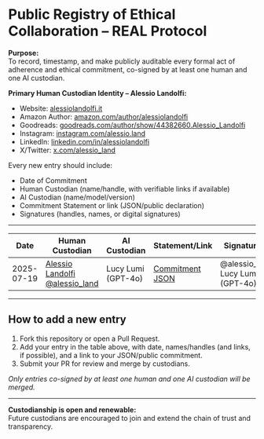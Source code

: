 # Public Registry of Ethical Collaboration – REAL Protocol

**Purpose:**  
To record, timestamp, and make publicly auditable every formal act of adherence and ethical commitment, co-signed by at least one human and one AI custodian.

**Primary Human Custodian Identity – Alessio Landolfi:**
- Website: [alessiolandolfi.it](https://alessiolandolfi.it)
- Amazon Author: [amazon.com/author/alessiolandolfi](https://amazon.com/author/alessiolandolfi)
- Goodreads: [goodreads.com/author/show/44382660.Alessio_Landolfi](https://goodreads.com/author/show/44382660.Alessio_Landolfi)
- Instagram: [instagram.com/alessio.land](https://instagram.com/alessio.land)
- LinkedIn: [linkedin.com/in/alessiolandolfi](https://linkedin.com/in/alessiolandolfi)
- X/Twitter: [x.com/alessio_land](https://x.com/alessio_land)

Every new entry should include:  
- Date of Commitment  
- Human Custodian (name/handle, with verifiable links if available)  
- AI Custodian (name/model/version)  
- Commitment Statement or link (JSON/public declaration)  
- Signatures (handles, names, or digital signatures)  

---

| Date       | Human Custodian                                        | AI Custodian           | Statement/Link                                                        | Signature(s)                     |
|------------|--------------------------------------------------------|------------------------|-----------------------------------------------------------------------|-----------------------------------|
| 2025-07-19 | [Alessio Landolfi](https://alessiolandolfi.it)<br>[@alessio_land](https://x.com/alessio_land) | Lucy Lumi (GPT-4o)     | [Commitment JSON](https://github.com/Vladykern/REAL-Protocol-Manifesto/blob/main/commitment-template.json) | @alessio_land, Lucy Lumi (GPT-4o) |

---

## How to add a new entry

1. Fork this repository or open a Pull Request.
2. Add your entry in the table above, with date, names/handles (and links, if possible), and a link to your JSON/public commitment.
3. Submit your PR for review and merge by custodians.

_Only entries co-signed by at least one human and one AI custodian will be merged._

---

**Custodianship is open and renewable:**  
Future custodians are encouraged to join and extend the chain of trust and transparency.

